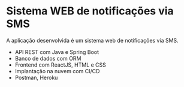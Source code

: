 # Sistema WEB de notificações via SMS

A aplicação desenvolvida é um sistema web de notificações via SMS.
- API REST com Java e Spring Boot
- Banco de dados com ORM
- Frontend com ReactJS, HTML e CSS
- Implantação na nuvem com CI/CD
- Postman, Heroku
